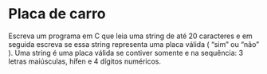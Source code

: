 # Placa de carro #

Escreva um programa em C que leia uma string de até 20 caracteres e em seguida escreva se essa string representa uma placa válida ( “sim” ou “não” ). Uma string é uma placa válida se contiver somente e na sequência: 3 letras maiúsculas, hífen e 4 dígitos numéricos.
